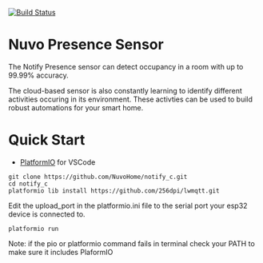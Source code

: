 [![Build Status](https://travis-ci.org/NuvoHome/notify_c.svg?branch=master)](https://travis-ci.org/NuvoHome/notify_c)
# Nuvo Presence Sensor
The Notify Presence sensor can detect occupancy in a room with up to 99.99% accuracy.

The cloud-based sensor is also constantly learning to identify different activities occuring in its environment. These activties can be used to build robust automations for your smart home.
# Quick Start
* [PlatformIO](https://platformio.org/) for VSCode
``` 
git clone https://github.com/NuvoHome/notify_c.git
cd notify_c
platformio lib install https://github.com/256dpi/lwmqtt.git
```
Edit the upload_port in the platformio.ini file to the serial port your esp32 device is connected to.
```
platformio run
```
Note: if the pio or platformio command fails in terminal check your PATH to make sure it includes PlaformIO
